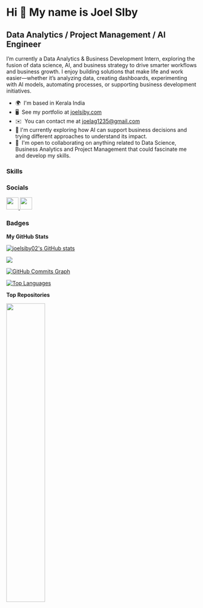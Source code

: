 Hi 👋 My name is Joel SIby
==========================

Data Analytics / Project Management / AI Engineer
--------------------------

I’m currently a Data Analytics & Business Development Intern, exploring the fusion of data science, AI, and business strategy to drive smarter workflows and business growth. I enjoy building solutions that make life and work easier—whether it’s analyzing data, creating dashboards, experimenting with AI models, automating processes, or supporting business development initiatives.

* 🌍  I'm based in Kerala India
* 🖥️  See my portfolio at [joelsiby.com](https://www.notion.so/joelsiby/Jo-s-Portfolio-19bd4ab18e388027ac26e4d542d457eb)
* ✉️  You can contact me at [joelag1235@gmail.com](mailto:joelag1235@gmail.com)
* 🧠  I'm currently exploring how AI can support business decisions and trying different approaches to understand its impact.
* 🤝  I'm open to collaborating on anything related to Data Science, Business Analytics and Project Management that could fascinate me and develop my skills.

### Skills

### Socials

<p align="left"> <a href="https://www.github.com/joelsiby02" target="_blank" rel="noreferrer"> <picture> <source media="(prefers-color-scheme: dark)" srcset="https://raw.githubusercontent.com/danielcranney/readme-generator/main/public/icons/socials/github-dark.svg" /> <source media="(prefers-color-scheme: light)" srcset="https://raw.githubusercontent.com/danielcranney/readme-generator/main/public/icons/socials/github.svg" /> <img src="https://raw.githubusercontent.com/danielcranney/readme-generator/main/public/icons/socials/github.svg" width="32" height="32" /> </picture> </a> <a href="https://www.x.com/@joxzbirdy02" target="_blank" rel="noreferrer"> <picture> <source media="(prefers-color-scheme: dark)" srcset="https://raw.githubusercontent.com/danielcranney/readme-generator/main/public/icons/socials/twitter-dark.svg" /> <source media="(prefers-color-scheme: light)" srcset="https://raw.githubusercontent.com/danielcranney/readme-generator/main/public/icons/socials/twitter.svg" /> <img src="https://raw.githubusercontent.com/danielcranney/readme-generator/main/public/icons/socials/twitter.svg" width="32" height="32" /> </picture> </a></p>

### Badges

<b>My GitHub Stats</b>

<a href="http://www.github.com/joelsiby02"><img src="https://github-readme-stats.vercel.app/api?username=joelsiby02&show_icons=true&hide=&count_private=true&title_color=0891b2&text_color=ffffff&icon_color=0891b2&bg_color=1c1917&hide_border=true&show_icons=true" alt="joelsiby02's GitHub stats" /></a>

<a href="http://www.github.com/joelsiby02"><img src="https://github-readme-streak-stats.herokuapp.com/?user=joelsiby02&stroke=ffffff&background=1c1917&ring=0891b2&fire=0891b2&currStreakNum=ffffff&currStreakLabel=0891b2&sideNums=ffffff&sideLabels=ffffff&dates=ffffff&hide_border=true" /></a>

<a href="http://www.github.com/joelsiby02"><img src="https://github-readme-activity-graph.cyclic.app/graph?username=joelsiby02&bg_color=1c1917&color=ffffff&line=0891b2&point=ffffff&area_color=1c1917&area=true&hide_border=true&custom_title=GitHub%20Commits%20Graph" alt="GitHub Commits Graph" /></a>

<a href="https://github.com/joelsiby02" align="left"><img src="https://github-readme-stats.vercel.app/api/top-langs/?username=joelsiby02&langs_count=10&title_color=0891b2&text_color=ffffff&icon_color=0891b2&bg_color=1c1917&hide_border=true&locale=en&custom_title=Top%20%Languages" alt="Top Languages" /></a>

<b>Top Repositories</b>

<div width="100%" align="center"><a href="https://github.com/joelsiby02/ConvoQuery" align="left"><img align="left" width="45%" src="https://github-readme-stats.vercel.app/api/pin/?username=joelsiby02&repo=ConvoQuery&title_color=0891b2&text_color=ffffff&icon_color=0891b2&bg_color=1c1917&hide_border=true&locale=en" /></a></div><br /><br /><br /><br /><br /><br /><br />
